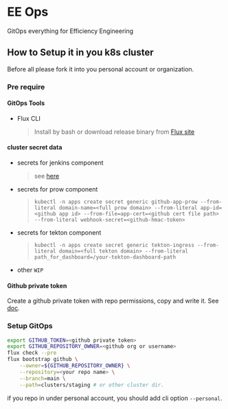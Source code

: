 # EE Ops

GitOps everything for Efficiency Engineering

## How to Setup it in you k8s cluster

Before all please fork it into you personal account or organization.

### Pre require

#### GitOps Tools

- Flux CLI
  > Install by bash or download release binary from [Flux site](https://fluxcd.io/docs/get-started/#install-the-flux-cli)
#### cluster secret data

- secrets for jenkins component
  > see [here](apps/staging/jenkins/README.md)
- secrets for prow component
  > `kubectl -n apps create secret generic github-app-prow --from-literal domain-name=<full prow domain> --from-literal app-id=<github app id> --from-file=app-cert=<github cert file path> --from-literal webhook-secret=<github-hmac-token>`
- secrets for tekton component
  > `kubectl -n apps create secret generic tekton-ingress --from-literal domain=<full tekton domain> --from-literal path_for_dashboard=/your-tekton-dashboard-path`
- other `WIP`

#### Github private token

Create a github private token with repo permissions, copy and write it.
See [doc](https://fluxcd.io/docs/get-started/#before-you-begin).


### Setup GitOps

```bash
export GITHUB_TOKEN=<github private token>
export GITHUB_REPOSITORY_OWNER=<github org or username>
flux check --pre
flux bootstrap github \
    --owner=${GITHUB_REPOSITORY_OWNER} \
    --repository=<your repo name> \
    --branch=main \
    --path=clusters/staging # or other cluster dir.
```

if you repo in under personal account, you should add cli option `--personal`.
